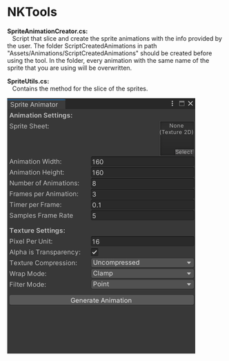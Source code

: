 # NKTools

**SpriteAnimationCreator.cs:**  
&nbsp;&nbsp;  Script that slice and create the sprite animations with the info provided by the user. The folder ScriptCreatedAnimations in path "Assets/Animations/ScriptCreatedAnimations" should be created before using the tool. In the folder, every animation with the same name of the sprite that you are using will be overwritten. 
  
**SpriteUtils.cs:**  
&nbsp;&nbsp;  Contains the method for the slice of the sprites.

![Sprite Animator](/Images/SpriteAnimator.png)
